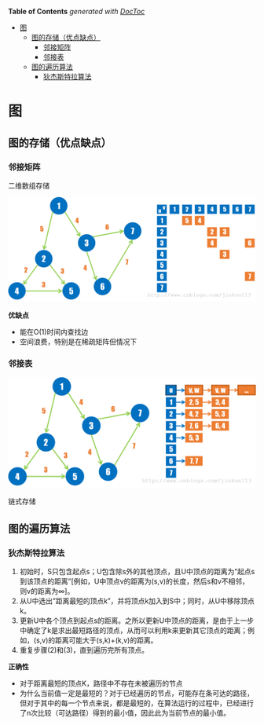 <!-- START doctoc generated TOC please keep comment here to allow auto update -->
<!-- DON'T EDIT THIS SECTION, INSTEAD RE-RUN doctoc TO UPDATE -->
**Table of Contents**  *generated with [DocToc](https://github.com/thlorenz/doctoc)*

- [图](#%E5%9B%BE)
  - [图的存储（优点缺点）](#%E5%9B%BE%E7%9A%84%E5%AD%98%E5%82%A8%E4%BC%98%E7%82%B9%E7%BC%BA%E7%82%B9)
    - [邻接矩阵](#%E9%82%BB%E6%8E%A5%E7%9F%A9%E9%98%B5)
    - [邻接表](#%E9%82%BB%E6%8E%A5%E8%A1%A8)
  - [图的遍历算法](#%E5%9B%BE%E7%9A%84%E9%81%8D%E5%8E%86%E7%AE%97%E6%B3%95)
    - [狄杰斯特拉算法](#%E7%8B%84%E6%9D%B0%E6%96%AF%E7%89%B9%E6%8B%89%E7%AE%97%E6%B3%95)

<!-- END doctoc generated TOC please keep comment here to allow auto update -->

<!--
 * @Author: xingzheng
 * @Date: 2021-07-18 23:41:53
 * @LastEditTime: 2021-07-18 23:43:45
 * @LastEditors: Please set LastEditors
 * @Description: In User Settings Edit
 * @FilePath: /Job/algorithm/graph.md
-->


# 图

## 图的存储（优点缺点）

### 邻接矩阵

二维数组存储

![img](../img/790029-20200604111856825-2001028820.png)

**优缺点**

- 能在O(1)时间内查找边
- 空间浪费，特别是在稀疏矩阵但情况下

### 邻接表

![img](../img/790029-20200604111926435-958420023.png)

链式存储

## 图的遍历算法

### 狄杰斯特拉算法

1. 初始时，S只包含起点s；U包含除s外的其他顶点，且U中顶点的距离为”起点s到该顶点的距离”[例如，U中顶点v的距离为(s,v)的长度，然后s和v不相邻，则v的距离为∞]。
2. 从U中选出”距离最短的顶点k”，并将顶点k加入到S中；同时，从U中移除顶点k。
3. 更新U中各个顶点到起点s的距离。之所以更新U中顶点的距离，是由于上一步中确定了k是求出最短路径的顶点，从而可以利用k来更新其它顶点的距离；例如，(s,v)的距离可能大于(s,k)+(k,v)的距离。
4. 重复步骤(2)和(3)，直到遍历完所有顶点。

**正确性**

- 对于距离最短的顶点K，路径中不存在未被遍历的节点
- 为什么当前值一定是最短的？对于已经遍历的节点，可能存在条可达的路径，但对于其中的每一个节点来说，都是最短的，在算法运行的过程中，已经进行了n次比较（可达路径）得到的最小值，因此此为当前节点的最小值。